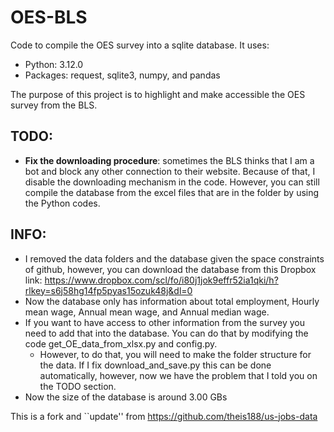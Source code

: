# OES-BLS
 Code to compile the OES survey into a sqlite database. It uses:
 - Python: 3.12.0
 - Packages: request, sqlite3, numpy, and pandas
 

 The purpose of this project is to highlight and make accessible the OES survey from the BLS. 
 
## TODO: 
- **Fix the downloading procedure**: sometimes the BLS thinks that I am a bot and block any other connection to their website. Because of that, I disable the downloading mechanism in the code. However, you can still compile the database from the excel files that are in the folder by using the Python codes. 

## INFO: 
- I removed the data folders and the database given the space constraints of github, however, you can download the database from this Dropbox link: https://www.dropbox.com/scl/fo/i80j1jok9effr52ia1qki/h?rlkey=s6j58hg14fp5pyas15ozuk48j&dl=0
- Now the database only has information about total employment, Hourly mean wage, Annual mean wage, and Annual median wage. 
- If you want to have access to other information from the survey you need to add that into the database. You can do that by modifying the code get_OE_data_from_xlsx.py and config.py.
    - However, to do that, you will need to make the folder structure for the data. If I fix download_and_save.py this can be done automatically, however, now we have the problem that I told you on the TODO section.
- Now the size of the database is around 3.00 GBs

This is a fork and ``update'' from https://github.com/theis188/us-jobs-data
